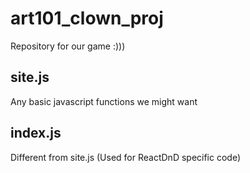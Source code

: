 # art101_clown_proj
Repository for our game :)))

## site.js
Any basic javascript functions we might want

## index.js
Different from site.js (Used for ReactDnD specific code)
